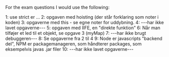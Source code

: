For the exam questions I would use the following:

1: use strict er ...
2: opgaven med hoisting (der står forklaring som noter i koden)
3: opgaverne med this - se egne noter for uddybning.
4: ---har ikke lavet opgaverne---
5: opgaven med IIFE, en "direkte funktion"
6: Når man tilføjer et led til et objekt, se opgave 3 (myMap)
7: ---har ikke brugt debuggeren---
8: Se opgaverne fra 2 til 4
9: Node er javascripts "backend del", NPM er packagemanageren, som håndterer packages, som eksempelvis javas .jar filer
10: ---har ikke lavet opgaverne---
